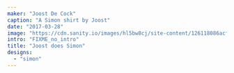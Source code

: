 ```yaml
---
maker: "Joost De Cock"
caption: "A Simon shirt by Joost"
date: "2017-03-28"
image: "https://cdn.sanity.io/images/hl5bw8cj/site-content/126118086acff3eb0102a5defaa8ef47977a23c0-2048x1365.jpg"
intro: "FIXME_no_intro"
title: "Joost does Simon"
designs:
  - "simon"
---
```



